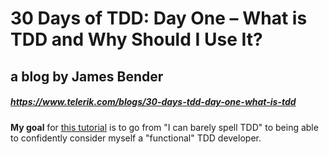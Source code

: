 # 30 Days of TDD: Day One – What is TDD and Why Should I Use It?
## a blog by James Bender
##### https://www.telerik.com/blogs/30-days-tdd-day-one-what-is-tdd

**My goal** for [this tutorial](https://www.telerik.com/blogs/30-days-tdd-day-one-what-is-tdd) is to go from "I can barely spell TDD" to being able to confidently consider myself a "functional" TDD developer.
